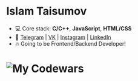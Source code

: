 # Islam Taisumov
+ 💻 Core stack: **C/С++**, **JavaScript**, **HTML/CSS** 
+ 🚀 [Telegram](https://t.me/taisumov) | [VK](https://www.vk.com/taisumoov) | [Instagram](https://www.instagram.com/_taisumov) | [LinkedIn](https://www.linkedin.com/in/taisumov/)
+ 🔥 Going to be Frontend/Backend Developer!
# ![My Codewars](https://www.codewars.com/users/taisumov/badges/large)

<!--
**taisumov/taisumov** is a ✨ _special_ ✨ repository because its `README.md` (this file) appears on your GitHub profile.

Here are some ideas to get you started:

- 🔭 I’m currently working on ...
- 🌱 I’m currently learning ...
- 👯 I’m looking to collaborate on ...
- 🤔 I’m looking for help with ...
- 💬 Ask me about ...
- 📫 How to reach me: ...
- 😄 Pronouns: ...
- ⚡ Fun fact: ...
-->
